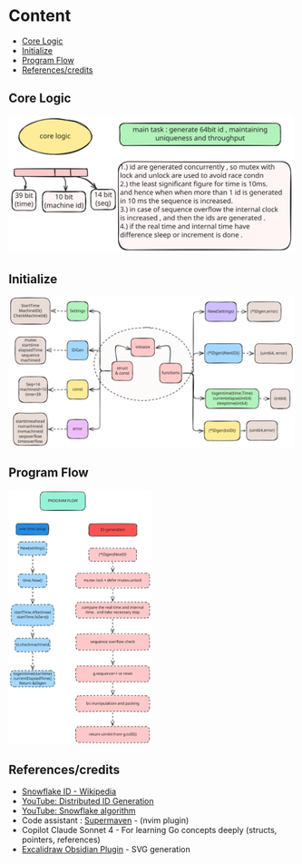 # Content

- [Core Logic](#core-logic)
- [Initialize](#initialize)
- [Program Flow](#program-flow)
- [References/credits](#references/credits)

## Core Logic
![svg](id3.svg)

## Initialize
![svg](idg.svg)

## Program Flow
<img src="idg2.svg" alt="My Image" width="50%"/>

## References/credits

- [Snowflake ID - Wikipedia](https://en.wikipedia.org/wiki/Snowflake_ID)
- [YouTube: Distributed ID Generation](https://www.youtube.com/watch?v=g3BV_holJK4)
- [YouTube: Snowflake algorithm](https://www.youtube.com/watch?v=aLYKd7h7vgY)
- Code assistant : [Supermaven](https://github.com/supermaven-inc/supermaven-nvim) -  (nvim plugin)
- Copilot Claude Sonnet 4 - For learning Go concepts deeply (structs, pointers, references)
- [Excalidraw Obsidian Plugin](https://github.com/zsviczian/obsidian-excalidraw-plugin) - SVG generation
